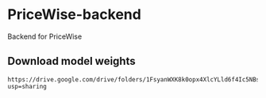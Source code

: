 # PriceWise-backend
Backend for PriceWise


## Download model weights
```
https://drive.google.com/drive/folders/1FsyanWXK8k0opx4XlcYLld6f4Ic5NBsJ?usp=sharing

```

